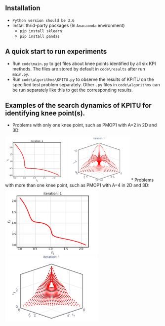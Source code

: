 ## Installation
* `Python version should be 3.6`
* Install thrid-party packages (In `Anacaonda` environment)
    * `pip install sklearn`
    * `pip install pandas`

## A quick start to run experiments
* Run `code\main.py` to get files about knee points identified by all six KPI methods. The files are stored by default in `code\results` after run `main.py`.
* Run `code\algorithms\KPITU.py` to observe the results of KPITU on the specified test problem separately. Other `.py` files in `code\algorithms` can be run separately like this to get the corresponding results.

## Examples of the search dynamics of KPITU for identifying knee point(s).
* Problems with only one knee point, such as PMOP1 with A=2 in 2D and 3D:
<img src="https://github.com/JerryI00/KPI/blob/master/gif/PMOP1_M2_A2.gif" width="200"/>
<img src="https://github.com/JerryI00/KPI/blob/master/gif/PMOP1_M3_A2.gif" width="200"/>
* Problems with more than one knee point, such as PMOP1 with A=4 in 2D and 3D:
<img src="https://github.com/JerryI00/KPI/blob/master/gif/PMOP1_M2_A4.gif" width=300 />
<img src="https://github.com/JerryI00/KPI/blob/master/gif/PMOP1_M3_A4.gif" width=300 />
